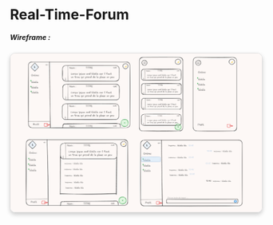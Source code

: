 # Real-Time-Forum

##### Wireframe :

<img src="/assets/img/wireframe.png" alt="Wireframe" style="border-radius: 10px; box-shadow: 0 4px 8px 0 rgba(0, 0, 0, 0.2); border: 1px solid #ddd;">
